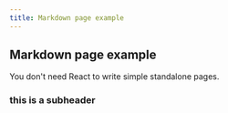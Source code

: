 ```yaml
---
title: Markdown page example
---
```


## Markdown page example

You don't need React to write simple standalone pages.

### this is a subheader
